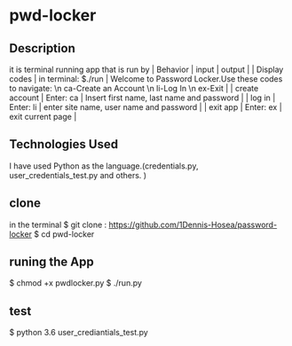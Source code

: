 # pwd-locker


## Description
it is terminal running app that is run by
| Behavior | input | output |
| Display codes | in terminal: $./run | Welcome to Password Locker.Use these codes to navigate: \n ca-Create an Account \n li-Log In \n ex-Exit |
| create account | Enter: ca | Insert first name, last name and password |
| log in | Enter: li | enter site name, user name and password |
| exit app | Enter: ex | exit current page |

## Technologies Used
 I have used Python as the language.(credentials.py, user_credentials_test.py and others. )

## clone 
in the terminal 
$ git clone : https://github.com/1Dennis-Hosea/password-locker
$ cd pwd-locker
 
 ## runing the App
 $ chmod +x pwdlocker.py
 $ ./run.py

 ## test
 $ python 3.6 user_crediantials_test.py